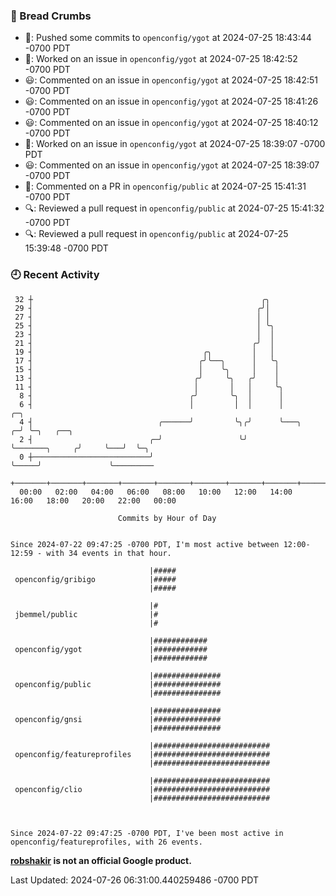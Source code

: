 ### 🍞 Bread Crumbs

 * 🚢: Pushed some commits to `openconfig/ygot` at 2024-07-25 18:43:44 -0700 PDT
 * 👀: Worked on an issue in `openconfig/ygot` at 2024-07-25 18:42:52 -0700 PDT
 * 😃: Commented on an issue in `openconfig/ygot` at 2024-07-25 18:42:51 -0700 PDT
 * 😃: Commented on an issue in `openconfig/ygot` at 2024-07-25 18:41:26 -0700 PDT
 * 😃: Commented on an issue in `openconfig/ygot` at 2024-07-25 18:40:12 -0700 PDT
 * 👀: Worked on an issue in `openconfig/ygot` at 2024-07-25 18:39:07 -0700 PDT
 * 😃: Commented on an issue in `openconfig/ygot` at 2024-07-25 18:39:07 -0700 PDT
 * 💬: Commented on a PR in  `openconfig/public` at 2024-07-25 15:41:31 -0700 PDT
 * 🔍: Reviewed a pull request in  `openconfig/public` at 2024-07-25 15:41:32 -0700 PDT
 * 🔍: Reviewed a pull request in  `openconfig/public` at 2024-07-25 15:39:48 -0700 PDT

### 🕘 Recent Activity
```
 32 ┼                                                   ╭╮
 29 ┤                                                  ╭╯│
 27 ┤                                                  │ │
 25 ┤                                                  │ ╰╮
 23 ┤                                                  │  │
 21 ┤                                                 ╭╯  │
 19 ┤                                      ╭╮         │   │
 17 ┤                                     ╭╯╰──╮      │   ╰╮
 15 ┤                                     │    ╰╮     │    │
 13 ┤                                    ╭╯     ╰╮   ╭╯    │
 11 ┤                                    │       │   │     ╰╮
  8 ┤                                   ╭╯       ╰╮  │      │
  6 ┤                                   │         │  │      │                    ╭─╮
  4 ┤                            ╭──────╯         ╰╮╭╯      ╰───╮              ╭─╯ ╰─╮   ╭──╮
  2 ┤                          ╭─╯                 ╰╯           ╰───────╮     ╭╯     ╰───╯  ╰─╮
  0 ┼──────────────────────────╯                                        ╰─────╯               ╰─────────
    +───────+───────+───────+───────+───────+───────+───────+───────+───────+───────+───────+───────+────
  00:00   02:00   04:00   06:00   08:00   10:00   12:00   14:00   16:00   18:00   20:00   22:00   00:00   

						Commits by Hour of Day


Since 2024-07-22 09:47:25 -0700 PDT, I'm most active between 12:00-12:59 - with 34 events in that hour.

```



```
                               |#####
 openconfig/gribigo            |#####
                               |#####

                               |#
 jbemmel/public                |#
                               |#

                               |############
 openconfig/ygot               |############
                               |############

                               |###############
 openconfig/public             |###############
                               |###############

                               |###############
 openconfig/gnsi               |###############
                               |###############

                               |##########################
 openconfig/featureprofiles    |##########################
                               |##########################

                               |##########################
 openconfig/clio               |##########################
                               |##########################



Since 2024-07-22 09:47:25 -0700 PDT, I've been most active in openconfig/featureprofiles, with 26 events.

```
**[robshakir](mailto:robjs@google.com) is not an official Google product.**  


Last Updated: 2024-07-26 06:31:00.440259486 -0700 PDT

